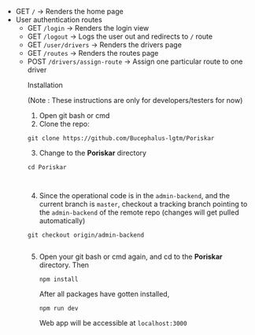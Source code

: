 <ul>
<li>GET <code>/</code> -> Renders the home page</li>
<li>User authentication routes
<ul>
<li>GET <code>/login</code> -> Renders the login view</li>
<li>GET <code>/logout</code> -> Logs the user out and redirects to <code>/</code> route</li>
<li>GET <code>/user/drivers</code> -> Renders the drivers page</li>
<li>GET <code>/routes</code> -> Renders the routes page</li>

<li>POST <code>/drivers/assign-route</code> -> Assign one particular route to one driver</li>

Installation</h3>

<p>(Note : These instructions are only for developers/testers for now)</p>
<ol>
<li>Open git bash or cmd</li>
<li>Clone the repo:</li>
</ol>
<pre><code>git clone https://github.com/Bucephalus-lgtm/Poriskar
</code></pre>
<ol start="3">
<li>Change to the <strong>Poriskar</strong> directory</li>
</ol>
<pre><code>cd Poriskar

</code></pre>
<ol start="4">
<li>Since the operational code is in the <code>admin-backend</code>, and the current branch is <code>master</code>, checkout a tracking branch pointing to the <code>admin-backend</code> of the remote repo (changes will get pulled automatically)</li>
</ol>

<pre><code>git checkout origin/admin-backend

</code></pre>
<ol start="5">
<li>Open your git bash or cmd again, and cd to the <strong>Poriskar</strong> directory. Then</li>

<pre><code>npm install
</code></pre>

<p>After all packages have gotten installed,</p>
<pre><code>npm run dev
</code></pre>
<p>Web app will be accessible at <code>localhost:3000</code></p>
</article>
      </div>
  </div>


  
  
</div>
